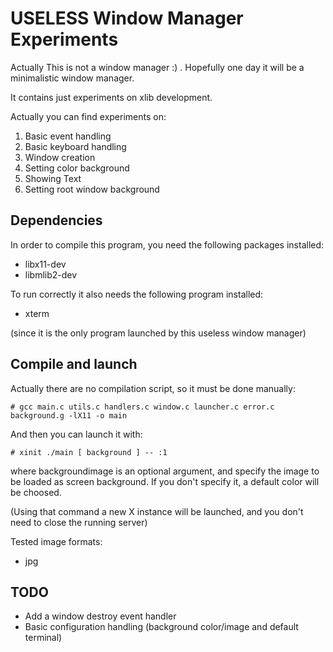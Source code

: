 USELESS Window Manager Experiments
==================================

Actually This is not a window manager :) . Hopefully one day it will be a minimalistic window manager.

It contains just experiments on xlib development. 

Actually you can find experiments on:

1. Basic event handling
2. Basic keyboard handling
3. Window creation
4. Setting color background
5. Showing Text
6. Setting root window background

Dependencies
------------
In order to compile this program, you need the following packages installed:

* libx11-dev
* libmlib2-dev

To run correctly it also needs the following program installed:

* xterm

(since it is the only program launched by this useless window manager)

Compile and launch
------------------

Actually there are no compilation script, so it must be done manually:

	# gcc main.c utils.c handlers.c window.c launcher.c error.c background.g -lX11 -o main
	
And then you can launch it with:

	# xinit ./main [ background ] -- :1

where backgroundimage is an optional argument, and specify the image to be loaded as screen background. 
If you don't specify it, a default color will be choosed.

(Using that command a new X instance will be launched, and you don't need to close the running server)

Tested image formats:

* jpg 

TODO
----

* Add a window destroy event handler
* Basic configuration handling (background color/image and default terminal)
